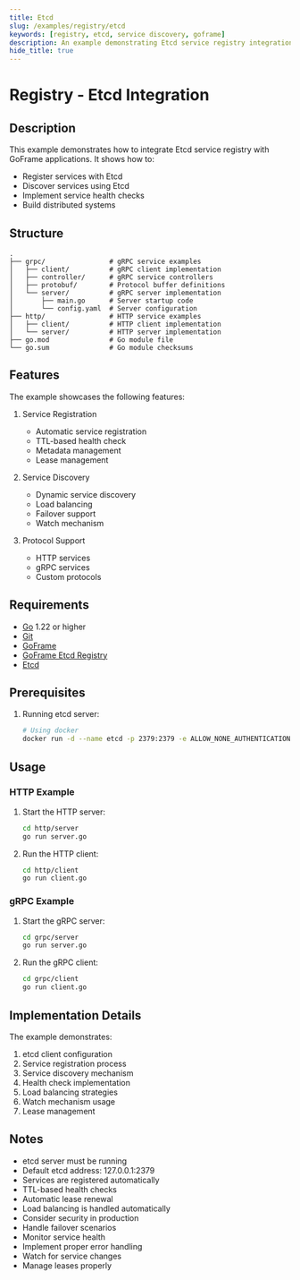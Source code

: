 ```yaml
---
title: Etcd
slug: /examples/registry/etcd
keywords: [registry, etcd, service discovery, goframe]
description: An example demonstrating Etcd service registry integration in GoFrame
hide_title: true
---
```


# Registry - Etcd Integration

## Description

This example demonstrates how to integrate Etcd service registry with GoFrame applications. It shows how to:
- Register services with Etcd
- Discover services using Etcd
- Implement service health checks
- Build distributed systems

## Structure

```
.
├── grpc/                # gRPC service examples
│   ├── client/          # gRPC client implementation
│   ├── controller/      # gRPC service controllers
│   ├── protobuf/        # Protocol buffer definitions
│   └── server/          # gRPC server implementation
│       ├── main.go      # Server startup code
│       └── config.yaml  # Server configuration
├── http/                # HTTP service examples
│   ├── client/          # HTTP client implementation
│   └── server/          # HTTP server implementation
├── go.mod               # Go module file
└── go.sum               # Go module checksums
```

## Features

The example showcases the following features:
1. Service Registration
   - Automatic service registration
   - TTL-based health check
   - Metadata management
   - Lease management

2. Service Discovery
   - Dynamic service discovery
   - Load balancing
   - Failover support
   - Watch mechanism

3. Protocol Support
   - HTTP services
   - gRPC services
   - Custom protocols

## Requirements

- [Go](https://golang.org/dl/) 1.22 or higher
- [Git](https://git-scm.com/downloads)
- [GoFrame](https://goframe.org)
- [GoFrame Etcd Registry](https://github.com/gogf/gf/tree/master/contrib/registry/etcd)
- [Etcd](https://etcd.io/docs/v3.5/install/)

## Prerequisites

1. Running etcd server:
   ```bash
   # Using docker
   docker run -d --name etcd -p 2379:2379 -e ALLOW_NONE_AUTHENTICATION=yes bitnami/etcd:3.4.24
   ```

## Usage

### HTTP Example

1. Start the HTTP server:
   ```bash
   cd http/server
   go run server.go
   ```

2. Run the HTTP client:
   ```bash
   cd http/client
   go run client.go
   ```

### gRPC Example

1. Start the gRPC server:
   ```bash
   cd grpc/server
   go run server.go
   ```

2. Run the gRPC client:
   ```bash
   cd grpc/client
   go run client.go
   ```

## Implementation Details

The example demonstrates:
1. etcd client configuration
2. Service registration process
3. Service discovery mechanism
4. Health check implementation
5. Load balancing strategies
6. Watch mechanism usage
7. Lease management

## Notes

- etcd server must be running
- Default etcd address: 127.0.0.1:2379
- Services are registered automatically
- TTL-based health checks
- Automatic lease renewal
- Load balancing is handled automatically
- Consider security in production
- Handle failover scenarios
- Monitor service health
- Implement proper error handling
- Watch for service changes
- Manage leases properly
